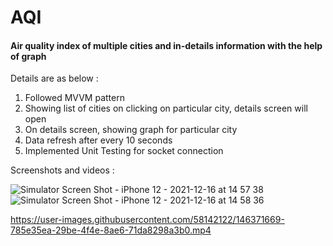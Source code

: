 # AQI

#### Air quality index of multiple cities and in-details information with the help of graph

Details are as below :

1. Followed MVVM pattern
2. Showing list of cities on clicking on particular city, details screen will open 
3. On details screen, showing graph for particular city 
4. Data refresh after every 10 seconds
5. Implemented Unit Testing for socket connection

Screenshots and videos : 

![Simulator Screen Shot - iPhone 12 - 2021-12-16 at 14 57 38](https://user-images.githubusercontent.com/58142122/146370111-39aea389-db61-444f-bef3-b4c477a59379.png)
![Simulator Screen Shot - iPhone 12 - 2021-12-16 at 14 58 36](https://user-images.githubusercontent.com/58142122/146370185-7b8fb2a1-f406-4e14-9d6c-e346b3a739b9.png)


https://user-images.githubusercontent.com/58142122/146371669-785e35ea-29be-4f4e-8ae6-71da8298a3b0.mp4

